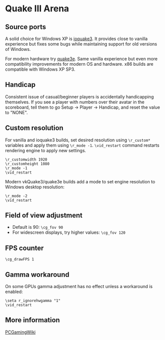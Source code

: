 # Quake III Arena

## Source ports
A solid choice for Windows XP is [ioquake3](https://ioquake3.org/). It provides close to vanilla experience but fixes some bugs while maintaining support for old versions of Windows.

For modern hardware try [quake3e](https://github.com/ec-/Quake3e/releases). Same vanilla experience but even more compatibility improvements for modern OS and hardware. x86 builds are compatible with Windows XP SP3.

## Handicap
Consistent issue of casual/beginner players is accidentally handicapping themselves. If you see a player with numbers over their avatar in the scoreboard, tell them to go Setup -> Player -> Handicap, and reset the value to "NONE".

## Custom resolution
For vanilla and ioquake3 builds, set desired resolution using `\r_custom*` variables and apply them using `\r_mode -1`. `\vid_restart` command restarts rendering engine to apply new settings.
```
\r_customwidth 1920
\r_customheight 1080
\r_mode -1
\vid_restart
```

Modern vkQuake3/quake3e builds add a mode to set engine resolution to Windows desktop resolution:
```
\r_mode -2
\vid_restart
```

## Field of view adjustment
- Default is 90: `\cg_fov 90` 
- For widescreen displays, try higher values: `\cg_fov 120`

## FPS counter
```
\cg_drawFPS 1
```

## Gamma workaround
On some GPUs gamma adjustment has no effect unless a workaround is enabled:
```
\seta r_ignorehwgamma "1"
\vid_restart
```

## More information
[PCGamingWiki](https://www.pcgamingwiki.com/wiki/Quake_III_Arena)
